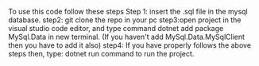 To use this code follow these steps
Step 1: insert the .sql file in the mysql database.
step2: git clone the repo in your pc
step3:open project in the visual studio code editor, and type command dotnet add package MySql.Data in new terminal.
(If you haven't add MySql.Data.MySqlClient then you have to add it also)
step4: If you have properly follows the above steps then, type:
dotnet run 
command to run the project. 
